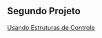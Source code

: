 Segundo Projeto
-----------------------

[Usando Estruturas de Controle](https://github.com/robsonoduarte/learn-python/tree/master/python-curso-completo/segundo_projeto/estruturas_controle_projetos)
